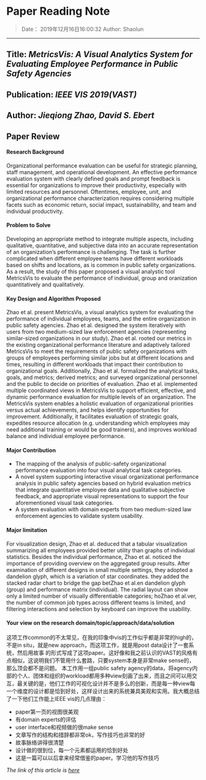 Paper Reading Note
===
>Date： 2019年12月16日16:00:32
Author: Shaolun
***

Title: *MetricsVis: A Visual Analytics System for Evaluating Employee Performance in Public Safety Agencies*
---

Publication: *IEEE VIS 2019(VAST)*
---

Author: *Jieqiong Zhao, David S. Ebert*
---

  
Paper Review
---
#### Research Background
Organizational performance evaluation can be useful for strategic planning, staff management, and operational development. An effective performance evaluation system with clearly defined goals and prompt feedback is essential for organizations to improve their productivity, especially with limited resources and personnel. Oftentimes, employee, unit, and organizational performance characterization requires considering multiple facets such as economic return, social impact, sustainability, and team and individual productivity. 
#### Problem to Solve
Developing an appropriate method to integrate multiple aspects, including qualitative, quantitative, and subjective data into an accurate representation of an organization’s performance is challenging. The task is further complicated when different employee teams have different workloads based on shifts and locations, as is common in public safety organizations. As a result, the study of this paper proposed a visual analystic tool MetricsVis to evaluate the performance of individual, group and oranization quantitatively and qualitatively.


#### Key Design and Algorithm Proposed
Zhao et al. present MetricsVis, a visual analytics system for evaluating the performance of individual employees, teams, and the entire organization in public safety agencies. Zhao et al. designed the system iteratively with users from two medium-sized law enforcement agencies (representing similar-sized organizations in our study). Zhao et al. rooted our metrics in the existing organizational performance literature and adaptively tailored MetricsVis to meet the requirements of public safety organizations with groups of employees performing similar jobs but at different locations and times, resulting in different workloads that impact their contribution to organizational goals. Additionally, Zhao et al. formalized the analytical tasks, goals, and metrics; derived metrics; and surveyed organizational personnel and the public to decide on priorities of evaluation. Zhao et al. implemented multiple coordinated views in MetricsVis to support efficient, effective, and dynamic performance evaluation for multiple levels of an organization. The MetricsVis system enables a holistic evaluation of organizational priorities versus actual achievements, and helps identify opportunities for improvement. Additionally, it facilitates evaluation of strategic goals, expedites resource allocation (e.g. understanding which employees may need additional training or would be good trainers), and improves workload balance and individual employee performance.

#### Major Contribution
* The mapping of the analysis of public-safety organizational performance evaluation into four visual analytical task categories.
* A novel system supporting interactive visual organizational performance analysis in public safety agencies based on hybrid evaluation metrics that integrate quantitative employee data and qualitative subjective feedback, and appropriate visual representations to support the four aforementioned visual task categories.
* A system evaluation with domain experts from two medium-sized law enforcement agencies to validate system usability.
#### Major limitation
For visualization design, Zhao et al. deduced that a tabular visualization summarizing all employees provided better utility than graphs of individual statistics. Besides the individual performance, Zhao et al. noticed the importance of providing overview on the aggregated group results. After examination of different designs in small multiple settings, they adopted a dandelion glyph, which is a variation of star coordinates. they added the stacked radar chart to bridge the gap betZhao et al.en dandelion glyph (group) and performance matrix (individual). The radial layout can show only a limited number of visually differentiable categories; hoZhao et al.ver, the number of common job types across different teams is limited, and filtering interactions and selection by keyboard can improve the usability.

#### Your view on the research domain/topic/approach/data/solution  

这项工作common的不太常见，在我的印象中vis的工作似乎都是非常的high的，不是in situ，就是new approach，而这项工作，就是用post data设计了一套系统，然后用故事 的形式写成了这项paper。这好像和我之前认识的VAST的风格有点相似，这说明我们不管用什么套路，只要system本身是非常make sense的，那么顶会都不是问题。
本工作用一组public safety agency的data，将agency内部的个人、团体和组织的workload都用多种view刻画了出来，而且之间可以用交互，最关键的是，他们工作的可视化设计并不是多么的创新，而是每一种view每一个维度的设计都是恰到好处，这样设计出来的系统兼具美观和实用。我大概总结了一下他们工作能上IEEE vis的几点理由：
* paper第一页的视图很美观
* 有domain experts的评估
* user interface和视频做的很make sense
* 文章写作的结构和措辞都非常ok，写作技巧也非常的好
* 故事脉络讲得很清楚
* 设计做的很到位，每一个元素都运用的恰到好处
* 这是一篇可以以后拿来经常借鉴的paper。学习他的写作技巧

*The link of this article is [here]()*

